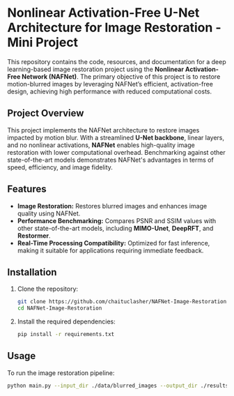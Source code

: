 # **Nonlinear Activation-Free U-Net Architecture for Image Restoration - Mini Project**

This repository contains the code, resources, and documentation for a deep learning-based image restoration project using the **Nonlinear Activation-Free Network (NAFNet)**. The primary objective of this project is to restore motion-blurred images by leveraging NAFNet’s efficient, activation-free design, achieving high performance with reduced computational costs.

## **Project Overview**
This project implements the NAFNet architecture to restore images impacted by motion blur. With a streamlined **U-Net backbone**, linear layers, and no nonlinear activations, **NAFNet** enables high-quality image restoration with lower computational overhead. Benchmarking against other state-of-the-art models demonstrates NAFNet's advantages in terms of speed, efficiency, and image fidelity.

## **Features**
- **Image Restoration:** Restores blurred images and enhances image quality using NAFNet.
- **Performance Benchmarking:** Compares PSNR and SSIM values with other state-of-the-art models, including **MIMO-Unet**, **DeepRFT**, and **Restormer**.
- **Real-Time Processing Compatibility:** Optimized for fast inference, making it suitable for applications requiring immediate feedback.

## **Installation**
1. Clone the repository:
    ```bash
    git clone https://github.com/chaituclasher/NAFNet-Image-Restoration.git
    cd NAFNet-Image-Restoration
    ```
2. Install the required dependencies:
    ```bash
    pip install -r requirements.txt
    ```

## **Usage**
To run the image restoration pipeline:
```bash
python main.py --input_dir ./data/blurred_images --output_dir ./results/deblurred_images
